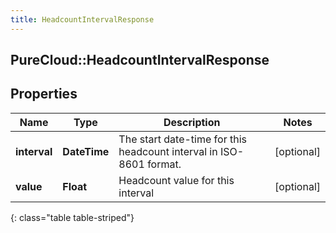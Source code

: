```yaml
---
title: HeadcountIntervalResponse
---
```

## PureCloud::HeadcountIntervalResponse

## Properties

|Name | Type | Description | Notes|
|------------ | ------------- | ------------- | -------------|
| **interval** | **DateTime** | The start date-time for this headcount interval in ISO-8601 format. | [optional] |
| **value** | **Float** | Headcount value for this interval | [optional] |
{: class="table table-striped"}


